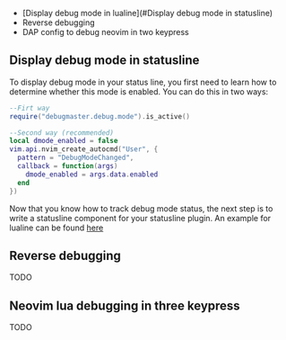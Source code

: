 - [Display debug mode in lualine](#Display debug mode in statusline)
- Reverse debugging
- DAP config to debug neovim in two keypress


## Display debug mode in statusline
To display debug mode in your status line, you first need to learn how to determine whether this mode is enabled.
You can do this in two ways:
```lua
--Firt way
require("debugmaster.debug.mode").is_active()

--Second way (recommended)
local dmode_enabled = false
vim.api.nvim_create_autocmd("User", {
  pattern = "DebugModeChanged",
  callback = function(args)
    dmode_enabled = args.data.enabled
  end
})

```
Now that you know how to track debug mode status, the next step is to write a statusline component for your statusline plugin.
An example for lualine can be found [here](https://github.com/miroshQa/dotfiles/blob/2cb9dc3368b1ac0982f26af724db8eac073ba55c/nvim/lua/plugins/lualine.lua#L25C1-L47C1)



## Reverse debugging
TODO



## Neovim lua debugging in three keypress
TODO 
